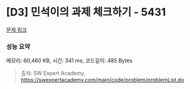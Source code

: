 # [D3] 민석이의 과제 체크하기 - 5431 

[문제 링크](https://swexpertacademy.com/main/code/problem/problemDetail.do?contestProbId=AWVl3rWKDBYDFAXm) 

### 성능 요약

메모리: 60,460 KB, 시간: 341 ms, 코드길이: 485 Bytes



> 출처: SW Expert Academy, https://swexpertacademy.com/main/code/problem/problemList.do
